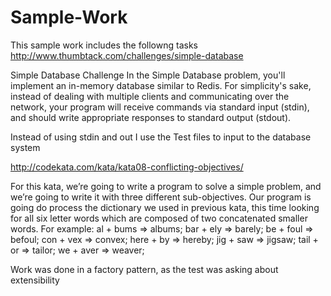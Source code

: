 # Sample-Work
This sample work includes the followng tasks
http://www.thumbtack.com/challenges/simple-database

 Simple Database Challenge
In the Simple Database problem, you'll implement an in-memory database similar to Redis. For simplicity's sake, instead of dealing with multiple clients and communicating over the network, your program will receive commands via standard input (stdin), and should write appropriate responses to standard output (stdout).

Instead of using stdin and out I use the Test files to input to the database system

http://codekata.com/kata/kata08-conflicting-objectives/

For this kata, we’re going to write a program to solve a simple problem, and we’re going to write it with three different sub-objectives. Our program is going do process the dictionary we used in previous kata, this time looking for all six letter words which are composed of two concatenated smaller words. For example:
  al + bums => albums;
  bar + ely => barely;
  be + foul => befoul;
  con + vex => convex;
  here + by => hereby;
  jig + saw => jigsaw;
  tail + or => tailor;
  we + aver => weaver;
  
  Work was done in a factory pattern, as the test was asking about extensibility
